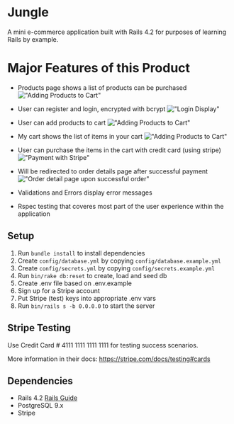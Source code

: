 # Jungle

A mini e-commerce application built with Rails 4.2 for purposes of learning Rails by example.

# Major Features of this Product
- Products page shows a list of products can be purchased
!["Adding Products to Cart"](https://github.com/zeipar/jungle-rails/blob/master/docs/01_Product_List.png)

- User can register and login, encrypted with bcrypt
!["Login Display"](https://github.com/zeipar/jungle-rails/blob/master/docs/02_Login_Display.png)

- User can add products to cart
!["Adding Products to Cart"](https://github.com/zeipar/jungle-rails/blob/master/docs/03_Add_Items_Cart.png)

- My cart shows the list of items in your cart
!["Adding Products to Cart"](https://github.com/zeipar/jungle-rails/blob/master/docs/04_Cart.png)

- User can purchase the items in the cart with credit card (using stripe)
!["Payment with Stripe"](https://github.com/zeipar/jungle-rails/blob/master/docs/05_Payment_with_Stripe.png)

- Will be redirected to order details page after successful payment
!["Order detail page upon successful order"](https://github.com/zeipar/jungle-rails/blob/master/docs/06_Order_Details.png)

- Validations and Errors display error messages 

- Rspec testing that coveres most part of the user experience within the application



## Setup

1. Run `bundle install` to install dependencies
2. Create `config/database.yml` by copying `config/database.example.yml`
3. Create `config/secrets.yml` by copying `config/secrets.example.yml`
4. Run `bin/rake db:reset` to create, load and seed db
5. Create .env file based on .env.example
6. Sign up for a Stripe account
7. Put Stripe (test) keys into appropriate .env vars
8. Run `bin/rails s -b 0.0.0.0` to start the server

## Stripe Testing

Use Credit Card # 4111 1111 1111 1111 for testing success scenarios.

More information in their docs: <https://stripe.com/docs/testing#cards>

## Dependencies

* Rails 4.2 [Rails Guide](http://guides.rubyonrails.org/v4.2/)
* PostgreSQL 9.x
* Stripe
